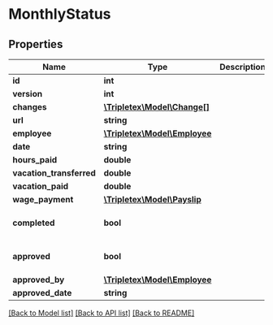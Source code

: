 # MonthlyStatus

## Properties
Name | Type | Description | Notes
------------ | ------------- | ------------- | -------------
**id** | **int** |  | [optional] 
**version** | **int** |  | [optional] 
**changes** | [**\Tripletex\Model\Change[]**](Change.md) |  | [optional] 
**url** | **string** |  | [optional] 
**employee** | [**\Tripletex\Model\Employee**](Employee.md) |  | 
**date** | **string** |  | [optional] 
**hours_paid** | **double** |  | [optional] 
**vacation_transferred** | **double** |  | [optional] 
**vacation_paid** | **double** |  | [optional] 
**wage_payment** | [**\Tripletex\Model\Payslip**](Payslip.md) |  | [optional] 
**completed** | **bool** |  | [optional] [default to false]
**approved** | **bool** |  | [optional] [default to false]
**approved_by** | [**\Tripletex\Model\Employee**](Employee.md) |  | [optional] 
**approved_date** | **string** |  | [optional] 

[[Back to Model list]](../../README.md#documentation-for-models) [[Back to API list]](../../README.md#documentation-for-api-endpoints) [[Back to README]](../../README.md)


